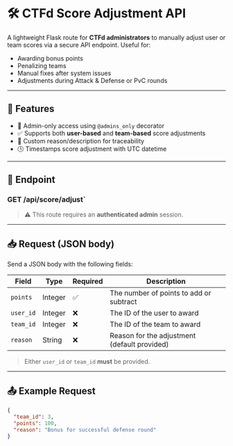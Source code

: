 # 🛠️ CTFd Score Adjustment API

A lightweight Flask route for **CTFd administrators** to manually adjust user or team scores via a secure API endpoint. Useful for:

- Awarding bonus points
- Penalizing teams
- Manual fixes after system issues
- Adjustments during Attack & Defense or PvC rounds

---

## 🚀 Features

- 🔐 Admin-only access using `@admins_only` decorator
- ✅ Supports both **user-based** and **team-based** score adjustments
- 📝 Custom reason/description for traceability
- 🕓 Timestamps score adjustment with UTC datetime

---

## 🧩 Endpoint

### GET /api/score/adjust`

> ⚠️ This route requires an **authenticated admin** session.

---

## 📥 Request (JSON body)

Send a JSON body with the following fields:

| Field     | Type     | Required | Description                                  |
|-----------|----------|----------|----------------------------------------------|
| `points`  | Integer  | ✅       | The number of points to add or subtract      |
| `user_id` | Integer  | ❌       | The ID of the user to award                  |
| `team_id` | Integer  | ❌       | The ID of the team to award                  |
| `reason`  | String   | ❌       | Reason for the adjustment (default provided) |

> Either `user_id` or `team_id` **must** be provided.

---

## 📤 Example Request

```json
{
  "team_id": 3,
  "points": 100,
  "reason": "Bonus for successful defense round"
}
